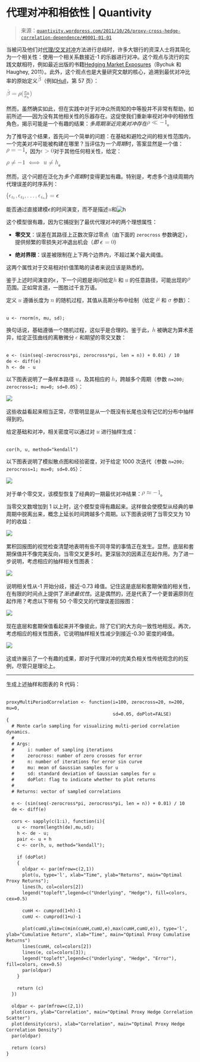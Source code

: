 <!--yml

类别：未分类

日期：2024-05-18 13:47:29

-->

# 代理对冲和相依性 | Quantivity

> 来源：[`quantivity.wordpress.com/2011/10/26/proxy-cross-hedge-correlation-dependence/#0001-01-01`](https://quantivity.wordpress.com/2011/10/26/proxy-cross-hedge-correlation-dependence/#0001-01-01)

当被问及他们对[代理/交叉对冲](https://quantivity.wordpress.com/2011/10/02/proxy-cross-hedging)方法进行总结时，许多大银行的资深人士将其简化为一个相关性：使用一个相关系数接近-1 的乐器进行对冲。这个观点与流行的实践文献相符，例如最近出版的书籍[Hedging Market Exposures](http://books.google.com/books?id=CpSv76NCmJcC)（Bychuk 和 Haughey, 2011）。此外，这个观点也是大量研究文献的核心，追溯到最优对冲比率的原始定义![\hat{\beta}](img/bf55cafee1613728641a3fb0910e4efd.png)（例如[Hull](http://books.google.com/books?id=sEmQZoHoJCcC)，第 57 页）：

![\hat{\beta} = \rho ( \frac{\sigma_u}{\sigma_h} )](img/30b7f48f8ea271361d9846df5d20f083.png)

然而，虽然确实如此，但在实践中对于对冲众所周知的中等股并不非常有帮助，如前所述——因为没有其他相关性的乐器存在。这促使我们重新审视对冲中的相依性角色，揭示可能是一个有趣的结果：*多周期渐近完美对冲存在![\rho \ll -1](img/e14f50fc2c19ba1275fcec675d240476.png)*。

为了推导这个结果，首先问一个简单的问题：在基础和避险之间的相关性范围内，一个完美对冲可能被构建在哪里？当评估为*一个周期*时，答案显然是一个值：![\rho = -1](img/eacdc8ab71faed0d58e774b80ade78d2.png)，因为![\epsilon > 0](img/1fa69ea1fea10840411735cfa4278f5a.png)对于其他任何相关性，给定：

![\rho \ne -1 \iff u \ne h](img/c4e359f890c687398fa435430f81ab67.png)。

然而，这个问题在泛化为*多个周期*时变得更加有趣。特别是，考虑多个连续周期内代理误差的时序系列：

![\{ \epsilon_{t_1}, \epsilon_{t_2}, \dots, \epsilon_{t_n} \} = \boldsymbol{\epsilon}](img/757ee6fcc0a3975439dd60401f794132.png)

能否通过直接建模![\boldsymbol{\epsilon}](img/0853a698c25ab23f3bfd567f6ec6431b.png)的时间演变，而不是描述![u](img/3e3dc85b695f49b6073b5656627101bb.png)和![h](img/proxy-correlation-sin1.png)

这个模型很有趣，因为它捕捉到了最优代理对冲的两个理想属性：

+   **零交叉**：误差在其路径上正数次穿过零点（由下面的 `zerocross` 参数确定），提供频繁的零损失对冲退出机会（*即* ![ \boldsymbol{\epsilon} = 0](img/60da9003031e0d7455c0ab3c9571fdb4.png)）

+   **绝对界限**：误差被限制在上下两个边界内，不超过某个最大阈值。

这两个属性对于交易相对价值策略的读者来说应该是熟悉的。

鉴于上述时间演变的![\boldsymbol{\epsilon}](img/0853a698c25ab23f3bfd567f6ec6431b.png)，下一个问题是询问给定![h](img/1aeb683dd8e8cbb4ed875f43ce92850d.png) 和 ![u](img/3e3dc85b695f49b6073b5656627101bb.png) 的任意路径，可能出现的![\rho](img/3e72a82f16831a4135a859a809b7fe10.png) 范围。正如常言道，一图胜过千言万语。

定义 ![u](img/3e3dc85b695f49b6073b5656627101bb.png) 遵循长度为 ![n](img/4f0c9881324df3a61e8d3cc580ec06e6.png) 的随机过程，其值从高斯分布中绘制（给定 ![ \mu](img/9c754889c3ac09f75741e7f39896143d.png) 和 ![ \sigma](img/527f0b49e7d8291d393b5c36137fd2d0.png) 参数）：

```

u <- rnorm(n, mu, sd);

```

换句话说，基础遵循一个随机过程，这似乎是合理的。鉴于此，![h](img/1aeb683dd8e8cbb4ed875f43ce92850d.png) 被确定为算术差异，给定正弦曲线的离散微分 ![ \epsilon](img/fa45401b4ac499b260e1f16cdc22b992.png) 和期望的零交叉数：

```

e <- (sin(seq(-zerocross*pi, zerocross*pi, len = n)) + 0.01) / 10
de <- diff(e)
h <- de - u

```

以下图表说明了一条样本路径 ![u](img/3e3dc85b695f49b6073b5656627101bb.png)，及其相应的 ![h](img/1aeb683dd8e8cbb4ed875f43ce92850d.png)，跨越多个周期（参数 `n=200; zerocross=1; mu=0; sd=0.05`）：

![](https://quantivity.wordpress.com/wp-content/uploads/2011/10/proxy-correlation-1-returns.png)

这些收益看起来相当正常，尽管明显是从一个既没有长尾也没有记忆的分布中抽样得到的。

给定基础和对冲，相关密度可以通过对 ![u](img/3e3dc85b695f49b6073b5656627101bb.png) 进行抽样生成：

```

cor(h, u, method="kendall")

```

以下图表说明了模拟散点图和经验密度，对于给定 1000 次迭代（参数 `n=200; zerocross=1; mu=0; sd=0.05`）：

![](https://quantivity.wordpress.com/wp-content/uploads/2011/10/proxy-correlation-1-mc.png)

对于单个零交叉，该模型恢复了经典的一期最优对冲结果：![\rho \approx -1](img/ca5c170ff097b68a7dae332f5869d3e2.png)。

当零交叉数增加到 1 以上时，这个模型变得有趣起来。这样做会使模型从经典的单周期中脱离出来，概念上延长时间跨越多个周期。以下图表说明了当零交叉为 10 时的收益：

![](https://quantivity.wordpress.com/wp-content/uploads/2011/10/proxy-correlation-10-returns.png)

累积回报图的视觉检查清楚地表明有些不同寻常的事情正在发生。显然，底层和套期保值并不像完美反向，当零交叉更多时。更深层次的因素正在起作用。为了进一步说明，考虑相应的抽样相关性图表：

![](https://quantivity.wordpress.com/wp-content/uploads/2011/10/proxy-correlation-10-mc.png)

说明相关性从-1 开始分歧，接近-0.73 峰值。记住这是底层和套期保值的相关性，在有限的时间点上提供了*渐进最优性*。这是偶然的，还是代表了一个更普遍原则在起作用？考虑以下带有 50 个零交叉的代理误差回报图：

![](https://quantivity.wordpress.com/wp-content/uploads/2011/10/proxy-correlation-50-returns.png)

现在底层和套期保值看起来并不像彼此，除了它们的大方向一致性地相反。再次，考虑相应的相关性图表，它说明抽样相关性减少到接近-0.30 密度的峰值。

![](https://quantivity.wordpress.com/wp-content/uploads/2011/10/proxy-correlation-50-mc.png)

这或许展示了一个有趣的成果，即对于代理对冲的完美负相关性传统观念的的反例，尽管只是理论上。

* * *

生成上述抽样和图表的 R 代码：

```

proxyMultiPeriodCorrelation <- function(i=100, zerocross=20, n=200, mu=0, 
                                        sd=0.05, doPlot=FALSE)
{
  # Monte carlo sampling for visualizing multi-period correlation dynamics.
  #
  # Args:
  #     i: number of sampling iterations
  #     zerocross: number of zero crosses for error
  #     n: number of iterations for error sin curve
  #     mu: mean of Gaussian samples for u
  #     sd: standard deviation of Gaussian samples for u
  #     doPlot: flag to indicate whether to plot returns
  #
  # Returns: vector of sampled correlations

  e <- (sin(seq(-zerocross*pi, zerocross*pi, len = n)) + 0.01) / 10
  de <- diff(e)

  cors <- sapply(c(1:i), function(i){ 
    u <- rnorm(length(de),mu,sd); 
    h <- de - u;
    pair <- u + h
    c <- cor(h, u, method="kendall");

    if (doPlot)
    {
      oldpar <- par(mfrow=c(2,1))
      plot(u, type='l', xlab="Time", ylab="Returns", main="Optimal Proxy Returns");
      lines(h, col=colors[2])
      legend("topleft",legend=c("Underlying", "Hedge"), fill=colors, cex=0.5)

      cumH <- cumprod(1+h)-1
      cumU <- cumprod(1+u)-1

      plot(cumU,ylim=c(min(cumH,cumU,e),max(cumH,cumU,e)), type='l', ylab="Cumulative Return", xlab="Time", main="Optimal Proxy Cumulative Returns")
      lines(cumH, col=colors[2])
      lines(e, col=colors[3]);
      legend("topleft",legend=c("Underlying", "Hedge", "Error"), fill=colors, cex=0.5)
      par(oldpar)
    }

    return (c)
  })

  oldpar <- par(mfrow=c(2,1))
  plot(cors, ylab="Correlation", main="Optimal Proxy Hedge Correlation Scatter")
  plot(density(cors), xlab="Correlation", main="Optimal Proxy Hedge Correlation Density")
  par(oldpar)

  return (cors)
}

```
